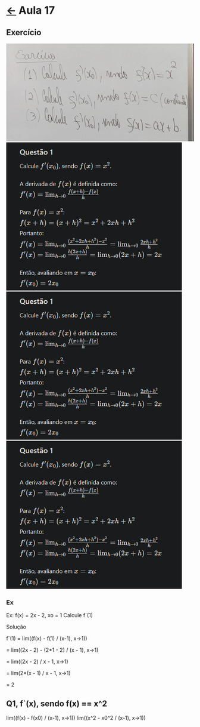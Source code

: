 # [&larr;](../index.md) Aula 17

## Exercício

![Exercício](../Images/86.jpeg)
![Q1](../Images/87.png)
![Q2](../Images/87.png)
![Q3](../Images/87.png)

### Ex

Ex: f(x) = 2x - 2, xo = 1
Calcule f`(1)

Solução

f`(1) = lim((f(x) - f(1) / (x-1), x->1))

= lim((2x - 2) - (2*1 - 2) / (x - 1), x->1)

= lim((2x - 2) / x - 1, x->1)

= lim(2*(x - 1) / x - 1, x->1)

= 2

## Q1, f`(x), sendo f(x) == x^2

lim((f(x) - f(x0) / (x-1), x->1))
lim((x^2 - x0^2 / (x-1), x->1))
